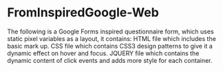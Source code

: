 # FromInspiredGoogle-Web

The following is a Google Forms inspired questionnaire form, which uses static pixel variables as a layout, it contains:
HTML file which includes the basic mark up.
CSS file which contains CSS3 design patterns to give it a dynamic effect on hover and focus.
JQUERY file which contains the dynamic content of click events and adds more style for each container.